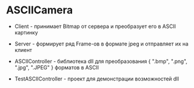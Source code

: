 # ASCIICamera

* Client - принимает Bitmap от сервера и преобразует его в ASCII картинку

* Server - формирует ряд Frame-ов в формате jpeg и отправляет их на клиент

* ASCIIController - библиотека dll для преобразования { ".bmp", ".png", ".jpg", ".JPEG" } форматов в ASCII

* TestASCIIController - проект для демонстрации возможностей dll

